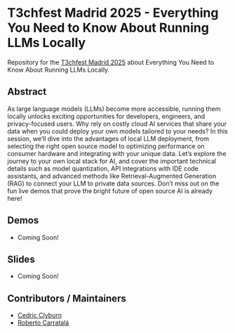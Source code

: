 # T3chfest Madrid 2025 - Everything You Need to Know About Running LLMs Locally

Repository for the [T3chfest Madrid 2025](https://t3chfest.es/2025/programa/everything-about-running-llms-locally) about Everything You Need to Know About Running LLMs Locally.

## Abstract

As large language models (LLMs) become more accessible, running them locally unlocks exciting opportunities for developers, engineers, and privacy-focused users. Why rely on costly cloud AI services that share your data when you could deploy your own models tailored to your needs? In this session, we’ll dive into the advantages of local LLM deployment, from selecting the right open source model to optimizing performance on consumer hardware and integrating with your unique data. Let’s explore the journey to your own local stack for AI, and cover the important technical details such as model quantization, API integrations with IDE code assistants, and advanced methods like Retrieval-Augmented Generation (RAG) to connect your LLM to private data sources. Don’t miss out on the fun live demos that prove the bright future of open source AI is already here!

## Demos

* Coming Soon!

## Slides

* Coming Soon!

## Contributors / Maintainers

* [Cedric Clyburn](github.com/cedricclyburn)
* [Roberto Carratalá](github.com/rcarrata)
